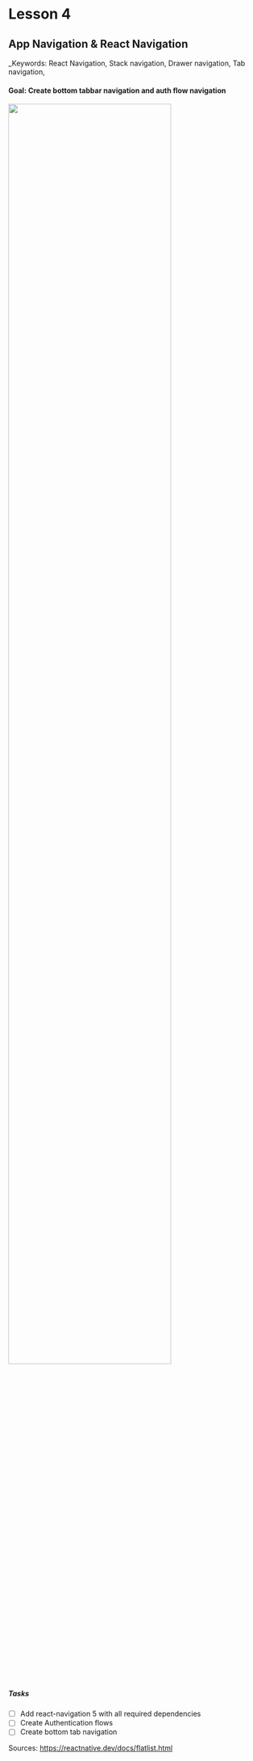 # Lesson 4

## App Navigation & React Navigation

\_Keywords: React Navigation, Stack navigation, Drawer navigation, Tab navigation,

#### Goal: Create bottom tabbar navigation and auth flow navigation

<img src="https://i.imgur.com/wVPFsQL.png " height=80%>

##### Tasks

- [ ] Add react-navigation 5 with all required dependencies
- [ ] Create Authentication flows 
- [ ] Create bottom tab navigation

Sources: https://reactnative.dev/docs/flatlist.html

